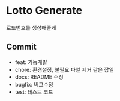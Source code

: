 # Lotto Generate

로또번호를 생성해줄게

## Commit

- feat: 기능개발
- chore: 환경설정, 불필요 파일 제거 같은 잡일
- docs: README 수정
- bugfix: 버그수정
- test: 테스트 코드
